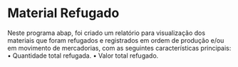 <h1>Material Refugado</h1>

<p>Neste programa abap, foi criado um relatório para visualização dos materiais que foram refugados e registrados em ordem de produção e/ou em movimento de mercadorias, com as seguintes características principais:
• Quantidade total refugada.
• Valor total refugado.
</p>

<br>

